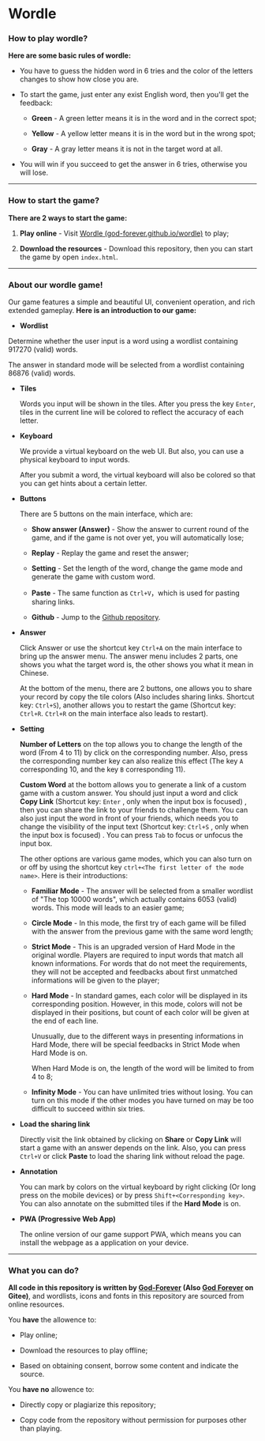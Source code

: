 # Wordle

### How to play wordle?

**Here are some basic rules of wordle:**

- You have to guess the hidden word in 6 tries and the color of the letters changes to show how close you are.

- To start the game, just enter any exist English word, then you'll get the feedback:

  - **Green** - A green letter means it is in the word and in the correct spot;

  - **Yellow** - A yellow letter means it is in the word but in the wrong spot;

  - **Gray** - A gray letter means it is not in the target word at all.

- You will win if you succeed to get the answer in 6 tries, otherwise you will lose.

---

### How to start the game?

**There are 2 ways to start the game:**

1. **Play online** - Visit [Wordle (god-forever.github.io/wordle)](https://god-forever.github.io/wordle/) to play;

2. **Download the resources** - Download this repository, then you can start the game by open `index.html`.

---

### About our wordle game!

Our game features a simple and beautiful UI, convenient operation, and rich extended gameplay. **Here is an introduction to our game:**

- **Wordlist**

 Determine whether the user input is a word using a wordlist containing 917270 (valid) words.

 The answer in standard mode will be selected from a wordlist containing 86876 (valid) words.

- **Tiles**

  Words you input will be shown in the tiles. After you press the key `Enter`, tiles in the current line will be colored to reflect the accuracy of each letter.

- **Keyboard**

  We provide a virtual keyboard on the web UI. But also, you can use a physical keyboard to input words.

  After you submit a word, the virtual keyboard will also be colored so that you can get hints about a certain letter.

- **Buttons**

  There are 5 buttons on the main interface, which are:

  - **Show answer (Answer)** - Show the answer to current round of the game, and if the game is not over yet, you will automatically lose;

  - **Replay** - Replay the game and reset the answer;

  - **Setting** - Set the length of the word, change the game mode and generate the game with custom word.

  - **Paste** - The same function as `Ctrl+V`，which is used for pasting sharing links.

  - **Github** - Jump to the [Github repository](https://github.com/God-Forever/wordle).

- **Answer**

  Click Answer or use the shortcut key `Ctrl+A` on the main interface to bring up the answer menu. The answer menu includes 2 parts, one shows you what the target word is, the other shows you what it mean in Chinese.

  At the bottom of the menu, there are 2 buttons, one allows you to share your record by copy the tile colors (Also includes sharing links. Shortcut key: `Ctrl+S`), another allows you to restart the game (Shortcut key: `Ctrl+R`. `Ctrl+R` on the main interface also leads to restart).

- **Setting**

  **Number of Letters** on the top allows you to change the length of the word (From 4 to 11) by click on the corresponding number. Also, press the corresponding number key can also realize this effect (The key `A` corresponding 10, and the key `B` corresponding 11).

  **Custom Word** at the bottom allows you to generate a link of a custom game with a custom answer. You should just input a word and click **Copy Link** (Shortcut key: `Enter` , only when the input box is focused) , then you can share the link to your friends to challenge them. You can also just input the word in front of your friends, which needs you to change the visibility of the input text (Shortcut key: `Ctrl+S` , only when the input box is focused) . You can press `Tab` to focus or unfocus the input box.

  The other options are various game modes, which you can also turn on or off by using the shortcut key `ctrl+<The first letter of the mode name>`. Here is their introductions:

  - **Familiar Mode** - The answer will be selected from a smaller wordlist of "The top 10000 words", which actually contains 6053 (valid) words. This mode will leads to an easier game;

  - **Circle Mode** - In this mode, the first try of each game will be filled with the answer from the previous game with the same word length;

  - **Strict Mode** - This is an upgraded version of Hard Mode in the original wordle. Players are required to input words that match all known informations. For words that do not meet the requirements, they will not be accepted and feedbacks about first unmatched informations will be given to the player;

  - **Hard Mode** - In standard games, each color will be displayed in its corresponding position. However, in this mode, colors will not be displayed in their positions, but count of each color will be given at the end of each line.

    Unusually, due to the different ways in presenting informations in Hard Mode, there will be special feedbacks in Strict Mode when Hard Mode is on.

    When Hard Mode is on, the length of the word will be limited to from 4 to 8;

  - **Infinity Mode** - You can have unlimited tries without losing. You can turn on this mode if the other modes you have turned on may be too difficult to succeed within six tries.

- **Load the sharing link**

  Directly visit the link obtained by clicking on **Share** or **Copy Link** will start a game with an answer depends on the link. Also, you can press `Ctrl+V` or click **Paste** to load the sharing link without reload the page.

- **Annotation**

  You can mark by colors on the virtual keyboard by right clicking (Or long press on the mobile devices) or by press `Shift+<Corresponding key>`. You can also annotate on the submitted tiles if the **Hard Mode** is on.

- **PWA (Progressive Web App)**

  The online version of our game support PWA, which means you can install the webpage as a application on your device.

---

### What you can do?

**All code in this repository is written by [God-Forever](https://github.com/God-Forever) (Also [God Forever](https://gitee.com/GodForever) on Gitee)**, and wordlists, icons and fonts in this repository are sourced from online resources.

You **have** the allowence to:

- Play online;

- Download the resources to play offline;

- Based on obtaining consent, borrow some content and indicate the source.

You **have no** allowence to:

- Directly copy or plagiarize this repository;

- Copy code from the repository without permission for purposes other than playing.
